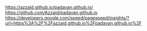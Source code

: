 https://azzaid.github.io/padavan.github.io/
https://github.com/Azzaid/padavan.github.io
https://developers.google.com/speed/pagespeed/insights/?url=https%3A%2F%2Fazzaid.github.io%2Fpadavan.github.io%2F
